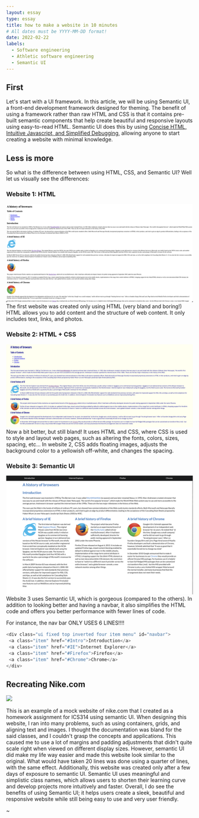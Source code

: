 ```yaml
---
layout: essay
type: essay
title: how to make a website in 10 minutes
# All dates must be YYYY-MM-DD format!
date: 2022-02-22
labels:
  - Software engineering
  - Athletic software engineering
  - Semantic UI
---
```


## First
  Let's start with a UI framework. In this article, we will be using Semantic UI, a front-end development framework designed for theming. The benefit of using a framework rather than raw HTML and CSS is that it contains pre-built semantic components that help create beautiful and responsive layouts using easy-to-read HTML. Semantic UI does this by using [Concise HTML, Intuitive Javascript, and Simplified Debugging](https://semantic-ui.com), allowing anyone to start creating a website with minimal knowledge.

## Less is more
  So what is the difference between using HTML, CSS, and Semantic UI? Well let us visually see the differences:

### Website 1: HTML
<img class="ui large centered image" src="../images/html.png">
The first website was created only using HTML (very bland and boring!) HTML allows you to add content and the structure of web content. It only includes text, links, and photos.

### Website 2: HTML + CSS
<img class="ui large centered image" src="../images/htmlCss1.png">
Now a bit better, but still bland! It uses HTML and CSS, where CSS is used to style and layout web pages, such as altering the fonts, colors, sizes, spacing, etc... In website 2, CSS adds floating images, adjusts the background color to a yellowish off-white, and changes the spacing. 

### Website 3: Semantic UI
<img class="ui large centered image" src="../images/Semantic.png">
Website 3 uses Semantic UI, which is gorgeous (compared to the others). In addition to looking better and having a navbar, it also simplifies the HTML code and offers you better performance with fewer lines of code. 

For instance, the nav bar ONLY USES 6 LINES!!!!
```c
<div class="ui fixed top inverted four item menu" id="navbar">
 <a class="item" href="#Intro">Introduction</a>
 <a class="item" href="#IE">Internet Explorer</a>
 <a class="item" href="#Firefox">Firefox</a>
 <a class="item" href="#Chrome">Chrome</a>
</div>
```

## Recreating Nike.com
<img class="ui large centered image" src="../images/Nikecopy.png">

This is an example of a mock website of nike.com that I created as a homework assignment for ICS314 using semantic UI. When designing this website, I ran into many problems, such as using containers, grids, and aligning text and images. I thought the documentation was bland for the said classes, and I couldn't grasp the concepts and applications. This caused me to use a lot of margins and padding adjustments that didn't quite scale right when viewed on different display sizes. However, semantic UI did make my life way easier and made this website look similar to the original. What would have taken 20 lines was done using a quarter of lines, with the same effect. Additionally, this website was created only after a few days of exposure to semantic UI. Semantic UI uses meaningful and simplistic class names, which allows users to shorten their learning curve and develop projects more intuitively and faster. Overall, I do see the benefits of using Semantic UI; it helps users create a sleek, beautiful and responsive website while still being easy to use and very user friendly. 


~
